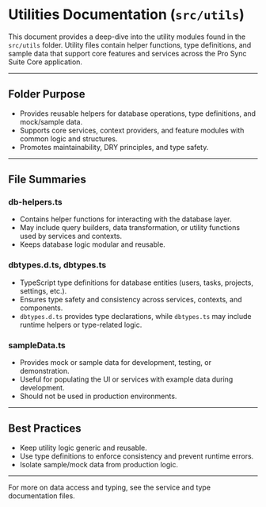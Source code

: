 # Utilities Documentation (`src/utils`)

This document provides a deep-dive into the utility modules found in the `src/utils` folder. Utility files contain helper functions, type definitions, and sample data that support core features and services across the Pro Sync Suite Core application.

---

## Folder Purpose
- Provides reusable helpers for database operations, type definitions, and mock/sample data.
- Supports core services, context providers, and feature modules with common logic and structures.
- Promotes maintainability, DRY principles, and type safety.

---

## File Summaries

### db-helpers.ts
- Contains helper functions for interacting with the database layer.
- May include query builders, data transformation, or utility functions used by services and contexts.
- Keeps database logic modular and reusable.

### dbtypes.d.ts, dbtypes.ts
- TypeScript type definitions for database entities (users, tasks, projects, settings, etc.).
- Ensures type safety and consistency across services, contexts, and components.
- `dbtypes.d.ts` provides type declarations, while `dbtypes.ts` may include runtime helpers or type-related logic.

### sampleData.ts
- Provides mock or sample data for development, testing, or demonstration.
- Useful for populating the UI or services with example data during development.
- Should not be used in production environments.

---

## Best Practices
- Keep utility logic generic and reusable.
- Use type definitions to enforce consistency and prevent runtime errors.
- Isolate sample/mock data from production logic.

---

For more on data access and typing, see the service and type documentation files.
